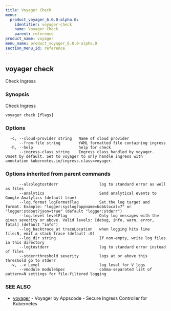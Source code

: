 ```yaml
---
title: Voyager Check
menu:
  product_voyager_6.0.0-alpha.0:
    identifier: voyager-check
    name: Voyager Check
    parent: reference
product_name: voyager
menu_name: product_voyager_6.0.0-alpha.0
section_menu_id: reference
---
```

## voyager check

Check Ingress

### Synopsis

Check Ingress

```
voyager check [flags]
```

### Options

```
  -c, --cloud-provider string   Name of cloud provider
      --from-file string        YAML formatted file containing ingress
  -h, --help                    help for check
      --ingress-class string    Ingress class handled by voyager. Unset by default. Set to voyager to only handle ingress with annotation kubernetes.io/ingress.class=voyager.
```

### Options inherited from parent commands

```
      --alsologtostderr                  log to standard error as well as files
      --analytics                        Send analytical events to Google Analytics (default true)
      --log.format logFormatFlag         Set the log target and format. Example: "logger:syslog?appname=bob&local=7" or "logger:stdout?json=true" (default "logger:stderr")
      --log.level levelFlag              Only log messages with the given severity or above. Valid levels: [debug, info, warn, error, fatal] (default "info")
      --log_backtrace_at traceLocation   when logging hits line file:N, emit a stack trace (default :0)
      --log_dir string                   If non-empty, write log files in this directory
      --logtostderr                      log to standard error instead of files
      --stderrthreshold severity         logs at or above this threshold go to stderr
  -v, --v Level                          log level for V logs
      --vmodule moduleSpec               comma-separated list of pattern=N settings for file-filtered logging
```

### SEE ALSO

* [voyager](/docs/reference/voyager.md)	 - Voyager by Appscode - Secure Ingress Controller for Kubernetes

